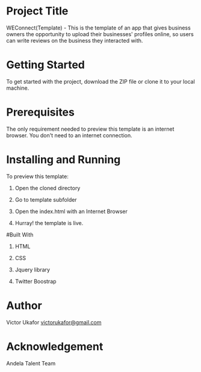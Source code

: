 # Project Title

WEConnect(Template) - This is the template of an app that gives business owners the opportunity to upload their businesses' profiles online, so users can write reviews on the business they interacted with.


# Getting Started

To get started with the project, download the ZIP file or clone it to your local machine.


# Prerequisites

The only requirement needed to preview this template is an internet browser. You don't need to an internet connection.


# Installing and Running

To preview this template:

1.  Open the cloned directory

2.  Go to template subfolder

3.  Open the index.html with an Internet Browser

4. Hurray! the template is live.


#Built With

1. HTML

2. CSS

3. Jquery library

4. Twitter Boostrap


# Author

Victor Ukafor 
victorukafor@gmail.com


# Acknowledgement

Andela Talent Team








